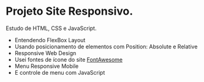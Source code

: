 # Projeto Site Responsivo.

Estudo de HTML, CSS e JavaScript.

- Entendendo FlexBox Layout
- Usando posicionamento de elementos com Position: Absolute e Relative
- Responsive Web Design
- Usei fontes de ícone do site [FontAwesome](https://fontawesome.com/icons)
- Menu Responsive Mobile
- E controle de menu com JavaScript

